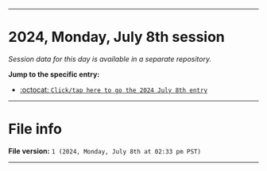 
***

# 2024, Monday, July 8th session

_Session data for this day is available in a separate repository._

**Jump to the specific entry:**

- [:octocat: `Click/tap here to go the 2024 July 8th entry`](https://github.com/seanpm2001/SeansLifeArchive_Images_TinyTower_Y2024/tree/SeansLifeArchive_Images_TinyTower_Y2024_Main-dev/2024/07_July/08/)

***

# File info

**File version:** `1 (2024, Monday, July 8th at 02:33 pm PST)`

***
